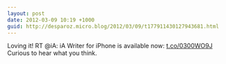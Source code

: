 ```yaml
---
layout: post
date: 2012-03-09 10:19 +1000
guid: http://desparoz.micro.blog/2012/03/09/t177911430127943681.html
---
```

Loving it! RT @iA: iA Writer for iPhone is available now: [t.co/0300WO9J](http://t.co/0300WO9J) Curious to hear what you think.
